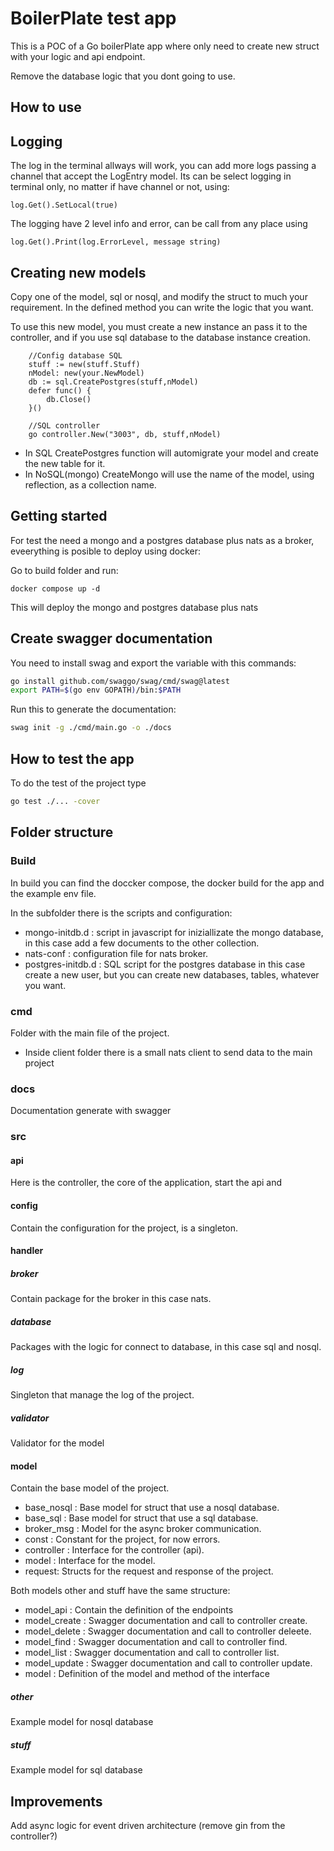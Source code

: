 # BoilerPlate test app

This is a POC of a Go boilerPlate app where only need to create new struct with your logic and api endpoint.

Remove the database logic that you dont going to use.

## How to use

## Logging

The log in the terminal allways will work, you can add more logs passing a channel that accept the LogEntry model. Its can be select logging in terminal only, no matter if have channel or not, using:

```
log.Get().SetLocal(true)
```

The logging have 2 level info and error, can be call from any place using

```
log.Get().Print(log.ErrorLevel, message string)
```

## Creating new models

Copy one of the model, sql or nosql, and modify the struct to much your requirement.
In the defined method you can write the logic that you want.

To use this new model, you must create a new instance an pass it to the controller, and if you use sql database to the database instance creation.

```
    //Config database SQL
	stuff := new(stuff.Stuff)
    nModel: new(your.NewModel)
	db := sql.CreatePostgres(stuff,nModel)
	defer func() {
		db.Close()
	}()

	//SQL controller
	go controller.New("3003", db, stuff,nModel)
```

- In SQL CreatePostgres function will automigrate your model and create the new table for it.
- In NoSQL(mongo) CreateMongo will use the name of the model, using reflection, as a collection name.

## Getting started

For test the need a mongo and a postgres database plus nats as a broker, eveerything is posible to deploy using docker:

Go to build folder and run:

```
docker compose up -d
```

This will deploy the mongo and postgres database plus nats

## Create swagger documentation

You need to install swag and export the variable with this commands:

```sh
go install github.com/swaggo/swag/cmd/swag@latest
export PATH=$(go env GOPATH)/bin:$PATH
```

Run this to generate the documentation:

```sh
swag init -g ./cmd/main.go -o ./docs
```

## How to test the app

To do the test of the project type

```sh
go test ./... -cover
```

## Folder structure

### Build

In build you can find the doccker compose, the docker build for the app and the example env file.

In the subfolder there is the scripts and configuration:

- mongo-initdb.d : script in javascript for iniziallizate the mongo database, in this case add a few documents to the other collection.
- nats-conf : configuration file for nats broker.
- postgres-initdb.d : SQL script for the postgres database in this case create a new user, but you can create new databases, tables, whatever you want.

### cmd

Folder with the main file of the project.

- Inside client folder there is a small nats client to send data to the main project

### docs

Documentation generate with swagger

### src

#### api

Here is the controller, the core of the application, start the api and

#### config

Contain the configuration for the project, is a singleton.

#### handler

##### broker

Contain package for the broker in this case nats.

##### database

Packages with the logic for connect to database, in this case sql and nosql.

##### log

Singleton that manage the log of the project.

##### validator

Validator for the model

#### model

Contain the base model of the project.

- base_nosql : Base model for struct that use a nosql database.
- base_sql : Base model for struct that use a sql database.
- broker_msg : Model for the async broker communication.
- const : Constant for the project, for now errors.
- controller : Interface for the controller (api).
- model : Interface for the model.
- request: Structs for the request and response of the project.

Both models other and stuff have the same structure:

- model_api : Contain the definition of the endpoints
- model_create : Swagger documentation and call to controller create.
- model_delete : Swagger documentation and call to controller deleete.
- model_find : Swagger documentation and call to controller find.
- model_list : Swagger documentation and call to controller list.
- model_update : Swagger documentation and call to controller update.
- model : Definition of the model and method of the interface

##### other

Example model for nosql database

##### stuff

Example model for sql database

## Improvements

Add async logic for event driven architecture (remove gin from the controller?)

